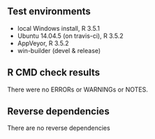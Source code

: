 ## Test environments

* local Windows install, R 3.5.1
* Ubuntu 14.04.5 (on travis-ci), R 3.5.2
* AppVeyor, R 3.5.2
* win-builder (devel & release)

## R CMD check results

There were no ERRORs or WARNINGs or NOTES.


## Reverse dependencies

There are no reverse dependencies

